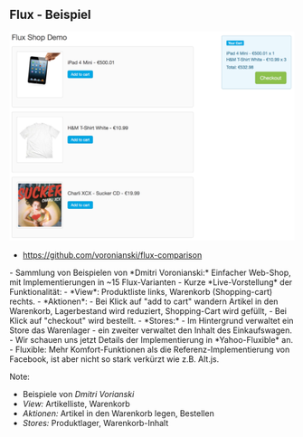 ## Flux - Beispiel

<a href="demos/flux-comparison/yahoo-fluxible/index.html" target="demo">
    <img class="main" width="700" src="slides/03_flux/images/flux-example-introduction.png">
</a>

- https://github.com/voronianski/flux-comparison

<div class="slide-comment">
 - Sammlung von Beispielen von *Dmitri Voronianski:*
   Einfacher Web-Shop, mit Implementierungen in ~15 Flux-Varianten
 - Kurze *Live-Vorstellung* der Funktionalität:
   - *View*: Produktliste links, Warenkorb (Shopping-cart) rechts.
   - *Aktionen*:
     - Bei Klick auf "add to cart" wandern Artikel in den Warenkorb,
       Lagerbestand wird reduziert, Shopping-Cart wird gefüllt,
     - Bei Klick auf "checkout" wird bestellt.
   - *Stores:*
     - Im Hintergrund verwaltet ein Store das Warenlager
     - ein zweiter verwaltet den Inhalt des Einkaufswagen.
 - Wir schauen uns jetzt Details der Implementierung in *Yahoo-Fluxible* an.
     - Fluxible: Mehr Komfort-Funktionen als die Referenz-Implementierung von
       Facebook, ist aber nicht so stark verkürzt wie z.B. Alt.js.
</div>

Note:
- Beispiele von *Dmitri Vorianski*
- *View:* Artikelliste, Warenkorb
- *Aktionen:* Artikel in den Warenkorb legen, Bestellen
- *Stores:* Produktlager, Warenkorb-Inhalt
